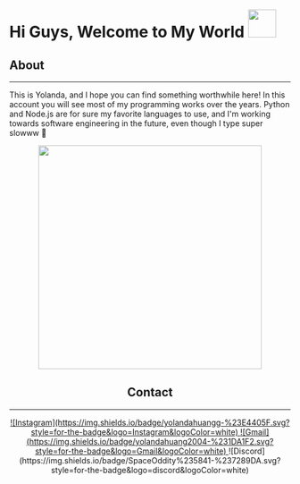 
  
  <h1> Hi Guys, Welcome to My World <img src="https://i.pinimg.com/originals/de/68/bc/de68bcd3cec52fc34109b643fbc96949.gif" width="50px"> </h1>
  </div>

  ## About
  -------------------
  This is Yolanda, and I hope you can find something worthwhile here! In this account you will see most of my programming works over the years. Python and Node.js are for sure my favorite languages to use, and I'm working towards software engineering in the future, even though I type super slowww 🤫 
  
  </div>
  
  <div align="center" width="50">
  
  <img src="https://media3.giphy.com/media/U8wCBLhkjNknS/giphy.gif" width="400px"> </hl>

  ## Contact
  -------------------

  <a href="https://www.instagram.com/yolandahuangg//">
  ![Instagram](https://img.shields.io/badge/yolandahuangg-%23E4405F.svg?style=for-the-badge&logo=Instagram&logoColor=white) </a>

  <a href="mailto:yolandahuang2004@gmail.com">
  ![Gmail](https://img.shields.io/badge/yolandahuang2004-%231DA1F2.svg?style=for-the-badge&logo=Gmail&logoColor=white) </a>
  
  <a bref="https://discordapp.com/users/SpaceOddity#5841">
  ![Discord](https://img.shields.io/badge/SpaceOddity%235841-%237289DA.svg?style=for-the-badge&logo=discord&logoColor=white) </a>
